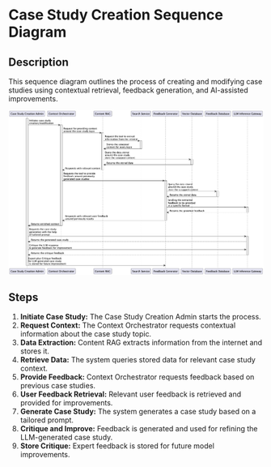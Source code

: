 # Case Study Creation Sequence Diagram

## Description
This sequence diagram outlines the process of creating and modifying case studies using contextual retrieval, feedback generation, and AI-assisted improvements.

![Case Study Creation Sequence Diagram](../images/sequence_diagrams/case_study_seq.png)

## Steps
1. **Initiate Case Study:** The Case Study Creation Admin starts the process.
2. **Request Context:** The Context Orchestrator requests contextual information about the case study topic.
3. **Data Extraction:** Content RAG extracts information from the internet and stores it.
4. **Retrieve Data:** The system queries stored data for relevant case study context.
5. **Provide Feedback:** Context Orchestrator requests feedback based on previous case studies.
6. **User Feedback Retrieval:** Relevant user feedback is retrieved and provided for improvements.
7. **Generate Case Study:** The system generates a case study based on a tailored prompt.
8. **Critique and Improve:** Feedback is generated and used for refining the LLM-generated case study.
9. **Store Critique:** Expert feedback is stored for future model improvements.
